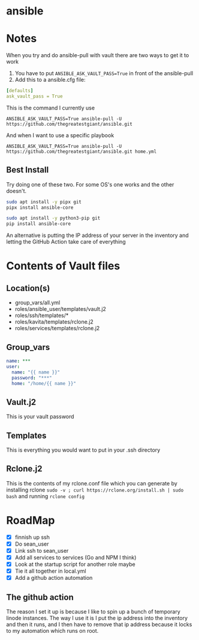 # ansible

# Notes
When you try and do ansible-pull with vault there are two ways to get it to work

1. You have to put `ANSIBLE_ASK_VAULT_PASS=True` in front of the ansible-pull
2. Add this to a ansible.cfg file:
```yml
[defaults]
ask_vault_pass = True
```

This is the command I currently use
```
ANSIBLE_ASK_VAULT_PASS=True ansible-pull -U https://github.com/thegreatestgiant/ansible.git
```

And when I want to use a specific playbook
```
ANSIBLE_ASK_VAULT_PASS=True ansible-pull -U https://github.com/thegreatestgiant/ansible.git home.yml
```

## Best Install
Try doing one of these two. For some OS's one works and the other doesn't.
```bash
sudo apt install -y pipx git
pipx install ansible-core
```
```bash
sudo apt install -y python3-pip git
pip install ansible-core
```
An alternative is putting the IP address of your server in the inventory and letting the GitHub Action take care of everything

# Contents of Vault files

## Location(s)

- group_vars/all.yml
- roles/ansible_user/templates/vault.j2
- roles/ssh/templates/*
- roles/kavita/templates/rclone.j2
- roles/services/templates/rclone.j2

## Group_vars

```yml
name: ***
user:
  name: "{{ name }}" 
  password: "***"
  home: "/home/{{ name }}"
```

## Vault.j2

This is your vault password

## Templates

This is everything you would want to put in your .ssh directory

## Rclone.j2

This is the contents of my rclone.conf file which you can generate by installing rclone `sudo -v ; curl https://rclone.org/install.sh | sudo bash` and running `rclone config`


# RoadMap

- [x] finnish up ssh
- [x] Do sean_user
- [x] Link ssh to sean_user
- [x] Add all services to services (Go and NPM I think)
- [x] Look at the startup script for another role maybe
- [x] Tie it all together in local.yml
- [x] Add a github action automation

## The github action

The reason I set it up is because I like to spin up a bunch of temporary linode instances.
The way I use it is I put the ip address into the inventory and then it runs, and I then have to remove that ip address because it locks to my automation which runs on root.

